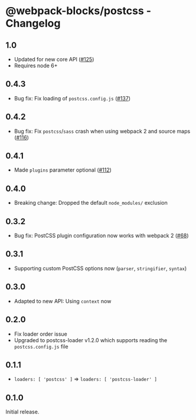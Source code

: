 # @webpack-blocks/postcss - Changelog

## 1.0

- Updated for new core API ([#125](https://github.com/andywer/webpack-blocks/issues/125))
- Requires node 6+

## 0.4.3

- Bug fix: Fix loading of `postcss.config.js` ([#137](https://github.com/andywer/webpack-blocks/pull/137))

## 0.4.2

- Bug fix: Fix `postcss`/`sass` crash when using webpack 2 and source maps ([#116](https://github.com/andywer/webpack-blocks/issues/116))

## 0.4.1

- Made `plugins` parameter optional ([#112](https://github.com/andywer/webpack-blocks/issues/112))

## 0.4.0

- Breaking change: Dropped the default `node_modules/` exclusion

## 0.3.2

- Bug fix: PostCSS plugin configuration now works with webpack 2 ([#68](https://github.com/andywer/webpack-blocks/issues/68))

## 0.3.1

- Supporting custom PostCSS options now (`parser`, `stringifier`, `syntax`)

## 0.3.0

- Adapted to new API: Using `context` now

## 0.2.0

- Fix loader order issue
- Upgraded to postcss-loader v1.2.0 which supports reading the `postcss.config.js` file

## 0.1.1

- `loaders: [ 'postcss' ]` => `loaders: [ 'postcss-loader' ]`

## 0.1.0

Initial release.
